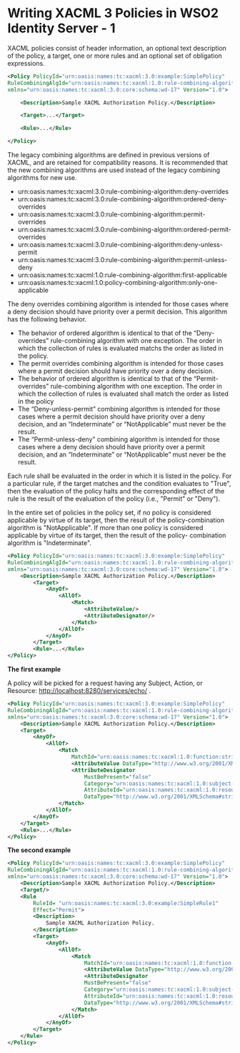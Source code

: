 # Writing XACML 3 Policies in WSO2 Identity Server - 1

XACML policies consist of header information, an optional text
description of the policy, a target, one or more rules and an optional
set of obligation expressions.

``` xml
<Policy PolicyId="urn:oasis:names:tc:xacml:3.0:example:SimplePolicy"
RuleCombiningAlgId="urn:oasis:names:tc:xacml:1.0:rule-combining-algorithm:first-applicable"
xmlns="urn:oasis:names:tc:xacml:3.0:core:schema:wd-17" Version="1.0">

    <Description>Sample XACML Authorization Policy.</Description>

    <Target>...</Target>

    <Rule>...</Rule>

</Policy>
```

The legacy combining algorithms are defined in previous versions of
XACML, and are retained for compatibility reasons. It is recommended
that the new combining algorithms are used instead of the legacy
combining algorithms for new use.

-   urn:oasis:names:<zero-width space>tc:xacml:3.0:rule-combining-algorithm:deny-overrides
-   urn:oasis:names:<zero-width space>tc:xacml:3.0:rule-combining-algorithm:ordered-deny-overrides
-   urn:oasis:names:<zero-width space>tc:xacml:3.0:rule-combining-algorithm:permit-overrides
-   urn:oasis:names:<zero-width space>tc:xacml:3.0:rule-combining-algorithm:ordered-permit-overrides
-   urn:oasis:names:<zero-width space>tc:xacml:3.0:rule-combining-algorithm:deny-unless-permit
-   urn:oasis:names:<zero-width space>tc:xacml:3.0:rule-combining-algorithm:permit-unless-deny
-   urn:oasis:names:<zero-width space>tc:xacml:1.0:rule-combining-algorithm:first-applicable
-   urn:oasis:names:<zero-width space>tc:xacml:1.0:policy-combining-algorithm:only-one-applicable

The deny overrides combining algorithm is intended for those cases where
a deny decision should have priority over a permit decision. This
algorithm has the following behavior.

-   The behavior of ordered algorithm is identical to that of the
    “Deny-overrides” rule-combining algorithm with one exception. The
    order in which the collection of rules is evaluated matchs the order
    as listed in the policy.
-   The permit overrides combining algorithm is intended for those cases
    where a permit decision should have priority over a deny decision.
-   The behavior of ordered algorithm is identical to that of the
    “Permit-overrides” rule-combining algorithm with one exception. The
    order in which the collection of rules is evaluated shall match the
    order as listed in the policy
-   The “Deny-unless-permit” combining algorithm is intended for those
    cases where a permit decision should have priority over a deny
    decision, and an “Indeterminate” or “NotApplicable” must never be
    the result.
-   The “Permit-unless-deny” combining algorithm is intended for those
    cases where a deny decision should have priority over a permit
    decision, and an “Indeterminate” or “NotApplicable” must never be
    the result.

Each rule shall be evaluated in the order in which it is listed in the
policy. For a particular rule, if the target matches and the condition
evaluates to "True", then the evaluation of the policy halts and the
corresponding effect of the rule is the result of the evaluation of the
policy (i.e., "Permit" or "Deny").

In the entire set of policies in the policy set, if no policy is
considered applicable by virtue of its target, then the result of the
policy-combination algorithm is "NotApplicable". If more than one policy
is considered applicable by virtue of its target, then the result of the
policy- combination algorithm is "Indeterminate".

``` xml
<Policy PolicyId="urn:oasis:names:tc:xacml:3.0:example:SimplePolicy"
RuleCombiningAlgId="urn:oasis:names:tc:xacml:1.0:rule-combining-algorithm:first-applicable"
xmlns="urn:oasis:names:tc:xacml:3.0:core:schema:wd-17" Version="1.0">
    <Description>Sample XACML Authorization Policy.</Description>
        <Target>
            <AnyOf>
                <AllOf>
                    <Match>
                        <AttributeValue/>
                        <AttributeDesignator/>
                    </Match>
                </AllOf>
            </AnyOf>
        </Target>
        <Rule>...</Rule>
</Policy>
```

**The first example**

A policy will be picked for a request having any Subject, Action, or
Resource: <http://localhost:8280/services/echo/> .

``` xml
<Policy PolicyId="urn:oasis:names:tc:xacml:3.0:example:SimplePolicy"
RuleCombiningAlgId="urn:oasis:names:tc:xacml:1.0:rule-combining-algorithm:first-applicable"
xmlns="urn:oasis:names:tc:xacml:3.0:core:schema:wd-17" Version="1.0">
    <Description>Sample XACML Authorization Policy.</Description>
    <Target>
        <AnyOf>
            <AllOf>
                <Match
                    MatchId="urn:oasis:names:tc:xacml:1.0:function:string-regexp-match">
                    <AttributeValue DataType="http://www.w3.org/2001/XMLSchema#string">http://localhost:8280/services/echo/</AttributeValue>
                    <AttributeDesignator
                        MustBePresent="false"
                        Category="urn:oasis:names:tc:xacml:1.0:subject-category:access-subject"
                        AttributeId="urn:oasis:names:tc:xacml:1.0:resource:resource-id"
                        DataType="http://www.w3.org/2001/XMLSchema#string"/>
                </Match>
            </AllOf>
        </AnyOf>
    </Target>
    <Rule>...</Rule>
</Policy>
```

**The second example**

``` xml
<Policy PolicyId="urn:oasis:names:tc:xacml:3.0:example:SimplePolicy"
RuleCombiningAlgId="urn:oasis:names:tc:xacml:1.0:rule-combining-algorithm:first-applicable"
xmlns="urn:oasis:names:tc:xacml:3.0:core:schema:wd-17" Version="1.0">
    <Description>Sample XACML Authorization Policy.</Description>
    <Target/>
    <Rule
        RuleId= "urn:oasis:names:tc:xacml:3.0:example:SimpleRule1"
        Effect="Permit">
        <Description>
            Sample XACML Authorization Policy.
        </Description>
        <Target>
            <AnyOf>
                <AllOf>
                    <Match
                        MatchId="urn:oasis:names:tc:xacml:1.0:function:string-regexp-match">
                        <AttributeValue DataType="http://www.w3.org/2001/XMLSchema#string">http://localhost:8280/services/echo/</AttributeValue>
                        <AttributeDesignator
                        MustBePresent="false"
                        Category="urn:oasis:names:tc:xacml:1.0:subject-category:access-subject"
                        AttributeId="urn:oasis:names:tc:xacml:1.0:resource:resource-id"
                        DataType="http://www.w3.org/2001/XMLSchema#string"/>
                    </Match>
                </AllOf>
            </AnyOf>
        </Target>
    </Rule>
</Policy>
```
